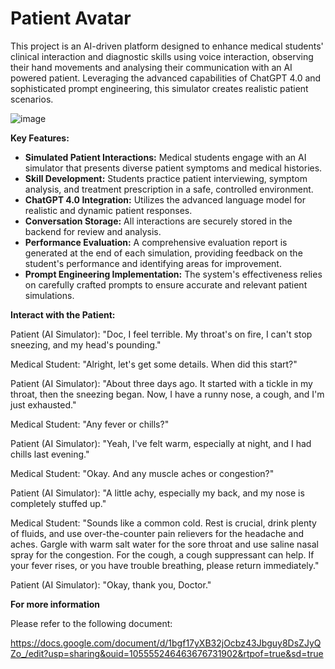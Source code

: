 # Patient Avatar

This project is an AI-driven platform designed to enhance medical students' clinical interaction and diagnostic skills using voice interaction, observing their hand movements and analysing their communication with an AI powered patient. Leveraging the advanced capabilities of ChatGPT 4.0 and sophisticated prompt engineering, this simulator creates realistic patient scenarios.

![image](https://github.com/user-attachments/assets/ef8e5528-dec1-4a38-a409-3b4ef685a59d)


**Key Features:**

* **Simulated Patient Interactions:** Medical students engage with an AI simulator that presents diverse patient symptoms and medical histories.
* **Skill Development:** Students practice patient interviewing, symptom analysis, and treatment prescription in a safe, controlled environment.
* **ChatGPT 4.0 Integration:** Utilizes the advanced language model for realistic and dynamic patient responses.
* **Conversation Storage:** All interactions are securely stored in the backend for review and analysis.
* **Performance Evaluation:** A comprehensive evaluation report is generated at the end of each simulation, providing feedback on the student's performance and identifying areas for improvement.
* **Prompt Engineering Implementation:** The system's effectiveness relies on carefully crafted prompts to ensure accurate and relevant patient simulations.
    

**Interact with the Patient:**

Patient (AI Simulator): "Doc, I feel terrible. My throat's on fire, I can't stop sneezing, and my head's pounding."

Medical Student: "Alright, let's get some details. When did this start?"

Patient (AI Simulator): "About three days ago. It started with a tickle in my throat, then the sneezing began. Now, I have a runny nose, a cough, and I'm just exhausted."

Medical Student: "Any fever or chills?"

Patient (AI Simulator): "Yeah, I've felt warm, especially at night, and I had chills last evening."

Medical Student: "Okay. And any muscle aches or congestion?"

Patient (AI Simulator): "A little achy, especially my back, and my nose is completely stuffed up."

Medical Student: "Sounds like a common cold. Rest is crucial, drink plenty of fluids, and use over-the-counter pain relievers for the headache and aches. Gargle with warm salt water for the sore throat and use saline nasal spray for the congestion. For the cough, a cough suppressant can help. If your fever rises, or you have trouble breathing, please return immediately."

Patient (AI Simulator): "Okay, thank you, Doctor."

**For more information** 

Please refer to the following document: 

https://docs.google.com/document/d/1bgf17yXB32jOcbz43Jbguy8DsZJyQZo_/edit?usp=sharing&ouid=105555246463676731902&rtpof=true&sd=true

   





